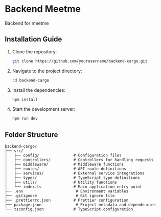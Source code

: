 # Backend Meetme

Backend for meetme

## Installation Guide

1. Clone the repository:

    ```bash
    git clone https://github.com/yourusername/backend-cargo.git
    ```

2. Navigate to the project directory:

    ```bash
    cd backend-cargo
    ```

3. Install the dependencies:

    ```bash
    npm install
    ```

4. Start the development server:

    ```bash
    npm run dev
    ```

## Folder Structure

```
backend-cargo/
├── src/
│   ├── config/               # Configuration files
│   ├── controllers/          # Controllers for handling requests
│   ├── middleware/           # Middleware functions
│   ├── routes/               # API route definitions
│   ├── services/             # External service integrations
│   ├── types/                # TypeScript type definitions
│   ├── utils/                # Utility functions
│   └── index.ts              # Main application entry point
├── .env                       # Environment variables
├── .gitignore                 # Git ignore file
├── .prettierrc.json          # Prettier configuration
├── package.json               # Project metadata and dependencies
└── tsconfig.json             # TypeScript configuration
```
